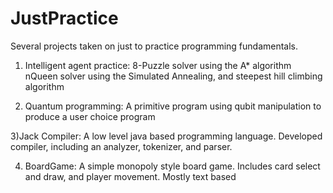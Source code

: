 # JustPractice

Several projects taken on just to practice programming fundamentals. 

1) Intelligent agent practice: 8-Puzzle solver using the A* algorithm
                               nQueen solver using the Simulated Annealing, and steepest hill climbing algorithm
                               
2) Quantum programming: A primitive program using qubit manipulation to produce a user choice program

3)Jack Compiler: A low level java based programming language. Developed compiler, including an analyzer, tokenizer, and parser.

4) BoardGame: A simple monopoly style board game. Includes card select and draw, and player movement. Mostly text based
